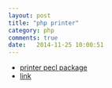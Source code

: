 ```yaml
---
layout: post
title: "php printer"
category: php
comments: true
date:   2014-11-25 10:00:51
---
```



- [printer pecl package](http://pecl.php.net/package/printer)
- [link](http://php.net/manual/fa/ref.printer.php)
